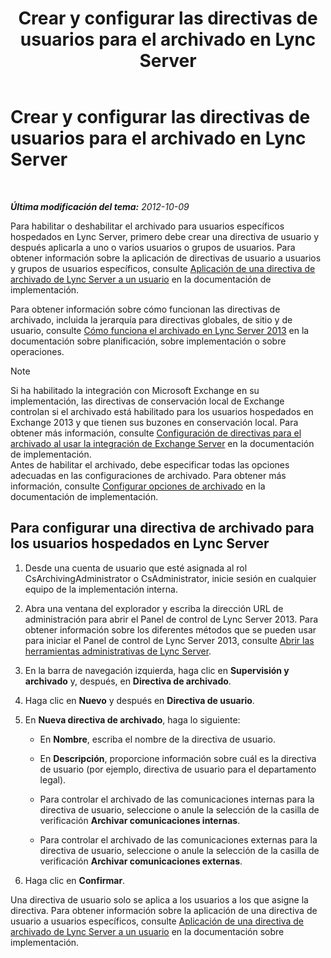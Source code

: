 ﻿---
title: Crear y configurar las directivas de usuarios para el archivado en Lync Server
TOCTitle: Crear y configurar las directivas de usuarios para el archivado en Lync Server
ms:assetid: 5af0e605-3563-4d6f-a3c6-511d204a3165
ms:mtpsurl: https://technet.microsoft.com/es-es/library/JJ204923(v=OCS.15)
ms:contentKeyID: 48275386
ms.date: 01/07/2017
mtps_version: v=OCS.15
ms.translationtype: HT
---

# Crear y configurar las directivas de usuarios para el archivado en Lync Server

 

_**Última modificación del tema:** 2012-10-09_

Para habilitar o deshabilitar el archivado para usuarios específicos hospedados en Lync Server, primero debe crear una directiva de usuario y después aplicarla a uno o varios usuarios o grupos de usuarios. Para obtener información sobre la aplicación de directivas de usuario a usuarios y grupos de usuarios específicos, consulte [Aplicación de una directiva de archivado de Lync Server a un usuario](lync-server-2013-applying-a-lync-server-archiving-policy-to-a-user.md) en la documentación de implementación.

Para obtener información sobre cómo funcionan las directivas de archivado, incluida la jerarquía para directivas globales, de sitio y de usuario, consulte [Cómo funciona el archivado en Lync Server 2013](lync-server-2013-how-archiving-works.md) en la documentación sobre planificación, sobre implementación o sobre operaciones.


> [!NOTE]
> Si ha habilitado la integración con Microsoft Exchange en su implementación, las directivas de conservación local de Exchange controlan si el archivado está habilitado para los usuarios hospedados en Exchange 2013 y que tienen sus buzones en conservación local. Para obtener más información, consulte <A href="lync-server-2013-setting-up-policies-for-archiving-when-using-exchange-server-integration.md">Configuración de directivas para el archivado al usar la integración de Exchange Server</A> en la documentación de implementación.<BR>Antes de habilitar el archivado, debe especificar todas las opciones adecuadas en las configuraciones de archivado. Para obtener más información, consulte <A href="lync-server-2013-configuring-archiving-options.md">Configurar opciones de archivado</A> en la documentación de implementación.



## Para configurar una directiva de archivado para los usuarios hospedados en Lync Server

1.  Desde una cuenta de usuario que esté asignada al rol CsArchivingAdministrator o CsAdministrator, inicie sesión en cualquier equipo de la implementación interna.

2.  Abra una ventana del explorador y escriba la dirección URL de administración para abrir el Panel de control de Lync Server 2013. Para obtener información sobre los diferentes métodos que se pueden usar para iniciar el Panel de control de Lync Server 2013, consulte [Abrir las herramientas administrativas de Lync Server](lync-server-2013-open-lync-server-administrative-tools.md).

3.  En la barra de navegación izquierda, haga clic en **Supervisión y archivado** y, después, en **Directiva de archivado**.

4.  Haga clic en **Nuevo** y después en **Directiva de usuario**.

5.  En **Nueva directiva de archivado**, haga lo siguiente:
    
      - En **Nombre**, escriba el nombre de la directiva de usuario.
    
      - En **Descripción**, proporcione información sobre cuál es la directiva de usuario (por ejemplo, directiva de usuario para el departamento legal).
    
      - Para controlar el archivado de las comunicaciones internas para la directiva de usuario, seleccione o anule la selección de la casilla de verificación **Archivar comunicaciones internas**.
    
      - Para controlar el archivado de las comunicaciones externas para la directiva de usuario, seleccione o anule la selección de la casilla de verificación **Archivar comunicaciones externas**.

6.  Haga clic en **Confirmar**.

Una directiva de usuario solo se aplica a los usuarios a los que asigne la directiva. Para obtener información sobre la aplicación de una directiva de usuario a usuarios específicos, consulte [Aplicación de una directiva de archivado de Lync Server a un usuario](lync-server-2013-applying-a-lync-server-archiving-policy-to-a-user.md) en la documentación sobre implementación.

